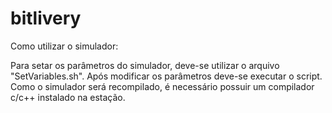 bitlivery
=========


Como utilizar o simulador:

Para setar os parâmetros do simulador, deve-se utilizar o arquivo "SetVariables.sh".
Após modificar os parâmetros deve-se executar o script. 
Como o simulador será recompilado, é necessário possuir um compilador c/c++ instalado na estação.